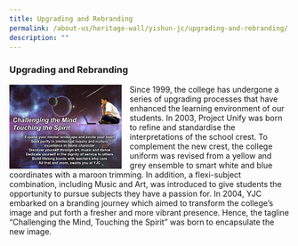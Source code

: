```yaml
---
title: Upgrading and Rebranding
permalink: /about-us/heritage-wall/yishun-jc/upgrading-and-rebranding/
description: ""
---
```

### **Upgrading and Rebranding**

<img src="/images/yishunjc6.jpg" style="width:40%;margin-right:15px;" align = "left">

Since 1999, the college has undergone a series of upgrading processes that have enhanced the learning environment of our students. In 2003, Project Unify was born to refine and standardise the interpretations of the school crest. To complement the new crest, the college uniform was revised from a yellow and grey ensemble to smart white and blue coordinates with a maroon trimming. In addition, a flexi-subject combination, including Music and Art, was introduced to give students the opportunity to pursue subjects they have a passion for. In 2004, YJC embarked on a branding journey which aimed to transform the college’s image and put forth a fresher and more vibrant presence. Hence, the tagline “Challenging the Mind, Touching the Spirit” was born to encapsulate the new image.